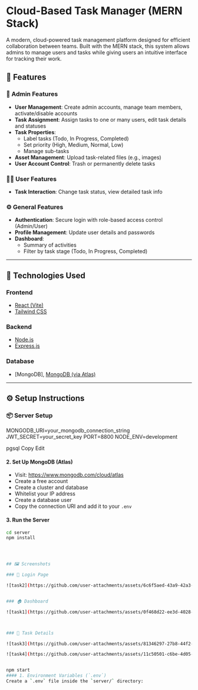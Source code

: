 #  Cloud-Based Task Manager (MERN Stack)

A modern, cloud-powered task management platform designed for efficient collaboration between teams. Built with the MERN stack, this system allows admins to manage users and tasks while giving users an intuitive interface for tracking their work.



## 🚀 Features

### 👑 Admin Features
- **User Management**: Create admin accounts, manage team members, activate/disable accounts
- **Task Assignment**: Assign tasks to one or many users, edit task details and statuses
- **Task Properties**:
  - Label tasks (Todo, In Progress, Completed)
  - Set priority (High, Medium, Normal, Low)
  - Manage sub-tasks
- **Asset Management**: Upload task-related files (e.g., images)
- **User Account Control**: Trash or permanently delete tasks

### 🙋‍♀️ User Features
- **Task Interaction**: Change task status, view detailed task info


### ⚙️ General Features
- **Authentication**: Secure login with role-based access control (Admin/User)
- **Profile Management**: Update user details and passwords
- **Dashboard**:
  - Summary of activities
  - Filter by task stage (Todo, In Progress, Completed)

---

## 🧰 Technologies Used

### Frontend
- [React (Vite)](https://vitejs.dev/)
- [Tailwind CSS](https://tailwindcss.com/)

### Backend
- [Node.js](https://nodejs.org/)
- [Express.js](https://expressjs.com/)

### Database
- [MongoDB],  [MongoDB (via Atlas)](https://www.mongodb.com/cloud/atlas)

---

## ⚙️ Setup Instructions

### 📦 Server Setup
MONGODB_URI=your_mongodb_connection_string
JWT_SECRET=your_secret_key
PORT=8800
NODE_ENV=development

pgsql
Copy
Edit

#### 2. Set Up MongoDB (Atlas)
- Visit: https://www.mongodb.com/cloud/atlas
- Create a free account
- Create a cluster and database
- Whitelist your IP address
- Create a database user
- Copy the connection URI and add it to your `.env`

#### 3. Run the Server

```bash
cd server
npm install




## 🖼 Screenshots

### 🔐 Login Page

![task2](https://github.com/user-attachments/assets/6c6f5aed-43a9-42a3-8582-662316edfd4a)


### 🏠 Dashboard

![task1](https://github.com/user-attachments/assets/0f468d22-ee3d-4028-90aa-8fda64326251)



### 🧩 Task Details

![task3](https://github.com/user-attachments/assets/81346297-27b8-44f2-ad2c-96f6f1e1ec1a)

![task4](https://github.com/user-attachments/assets/11c50501-c6be-4d05-8ecf-0865a7de1ed8)


npm start
#### 1. Environment Variables (`.env`)
Create a `.env` file inside the `server/` directory:



